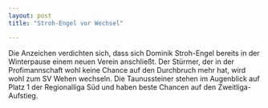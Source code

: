 ```yaml
---
layout: post
title: "Stroh-Engel vor Wechsel"

---
```


Die Anzeichen verdichten sich, dass sich Dominik Stroh-Engel bereits in der Winterpause einem neuen Verein anschließt. Der Stürmer, der in der Profimannschaft wohl keine Chance auf den Durchbruch mehr hat, wird wohl zum SV Wehen wechseln. Die Taunussteiner stehen im Augenblick auf Platz 1 der Regionalliga Süd und haben beste Chancen auf den Zweitliga-Aufstieg.


